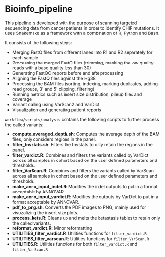 # Bioinfo_pipeline

This pipeline is developed with the purpose of scanning targeted sequencing data from cancer patients in order to identify CHIP mutations. 
It uses Snakemake as a framework with a combination of R, Python and Bash. 

It consists of the following steps:  
- Merging FastQ files from different lanes into R1 and R2 separately for each sample  
- Processing the merged FastQ files (trimming, masking the low quality reads with a base quality less than 30)  
- Generating FastQC reports before and afte processing  
- Aligning the FastQ files against the Hg38  
- Processing the BAM files (sorting, indexing, marking duplicates, adding read groups, 3' and 5' clipping, filtering)  
- Running metrics such as insert size distribution, pileup files and coverage  
- Variant calling using VarScan2 and VarDict  
- Visualization and generating patient reports  

`workflow/scripts/analysis` contains the following scripts to further process the called variants:   
- **compute_averaged_depth.sh**: Computes the average depth of the BAM files, only considers regions in the panel.  
- **filter_tnvstats.sh**: Filters the tnvstats to only retain the regions in the panel.  
- **filter_vardict.R**: Combines and filters the variants called by VarDict across all samples in cohort based on the user defined parameters and thresholds.  
- **filter_VarScan.R**: Combines and filters the variants called by VarScan across all samples in cohort based on the user defined parameters and thresholds  
- **make_anno_input_indel.R**: Modifies the indel outputs to put in a format acceptable by ANNOVAR.   
- **make_anno_input_vardict.R**: Modifies the outputs by VarDict to put in a format acceptable by ANNOVAR.  
- **pdf_to_png.sh**: Converts the PDF images to PNG, mainly used for visuzalizing the insert size plots.  
- **process_bets.R**: Cleans up and melts the betastasis tables to retain only the called variants.  
- **reformat_vardict.R**: Minor reformatting  
- **UTILITIES_filter_vardict.R**: Utilities functions for `filter_vardict.R`  
- **UTILITIES_filter_varscan.R**: Utilities functions for `filter_VarScan.R` 
- **UTILITIES.R**: Utilities functions for both `filter_vardict.R` and `filter_VarScan.R` 
